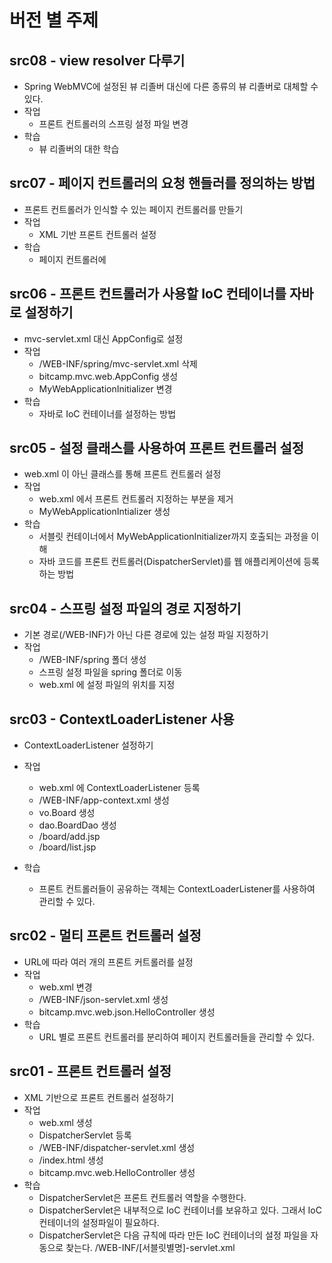 # 버전 별 주제

## src08 - view resolver 다루기
- Spring WebMVC에 설정된 뷰 리졸버 대신에 다른 종류의 뷰 리졸버로 대체할 수 있다.
- 작업
    - 프론트 컨트롤러의 스프링 설정 파일 변경
- 학습
    - 뷰 리졸버의 대한 학습

## src07 - 페이지 컨트롤러의 요청 핸들러를 정의하는 방법
- 프론트 컨트롤러가 인식할 수 있는 페이지 컨트롤러를 만들기 
- 작업
    - XML 기반 프론트 컨트롤러 설정
- 학습
    - 페이지 컨트롤러에

## src06 - 프론트 컨트롤러가 사용할 IoC 컨테이너를 자바로 설정하기
- mvc-servlet.xml 대신 AppConfig로 설정
- 작업
    - /WEB-INF/spring/mvc-servlet.xml 삭제
    - bitcamp.mvc.web.AppConfig 생성
    - MyWebApplicationInitializer 변경
- 학습
    - 자바로 IoC 컨테이너를 설정하는 방법
    
## src05 - 설정 클래스를 사용하여 프론트 컨트롤러 설정
- web.xml 이 아닌 클래스를 통해 프론트 컨트롤러 설정
- 작업 
    - web.xml 에서 프론트 컨트롤러 지정하는 부분을 제거
    - MyWebApplicationIntializer 생성
- 학습
    - 서블릿 컨테이너에서 MyWebApplicationInitializer까지 호출되는 과정을 이해 
    - 자바 코드를 프론트 컨트롤러(DispatcherServlet)를 웹 애플리케이션에 등록하는 방법

## src04 - 스프링 설정 파일의 경로 지정하기
- 기본 경로(/WEB-INF)가 아닌 다른 경로에 있는 설정 파일 지정하기
- 작업
    - /WEB-INF/spring 폴더 생성
    - 스프링 설정 파일을 spring 폴더로 이동
    - web.xml 에 설정 파일의 위치를 지정

## src03 - ContextLoaderListener 사용
- ContextLoaderListener 설정하기
- 작업
    - web.xml 에 ContextLoaderListener 등록
    - /WEB-INF/app-context.xml 생성
    - vo.Board 생성
    - dao.BoardDao 생성
    - /board/add.jsp
    - /board/list.jsp
    
- 학습
    - 프론트 컨트롤러들이 공유하는 객체는 ContextLoaderListener를 사용하여 관리할 수 있다.

## src02 - 멀티 프론트 컨트롤러 설정
- URL에 따라 여러 개의 프론트 커트롤러를 설정
- 작업
  - web.xml 변경
  - /WEB-INF/json-servlet.xml 생성
  - bitcamp.mvc.web.json.HelloController 생성
- 학습
  - URL 별로 프론트 컨트롤러를 분리하여 페이지 컨트롤러들을 관리할 수 있다.
  
## src01 - 프론트 컨트롤러 설정
- XML 기반으로 프론트 컨트롤러 설정하기
- 작업
  - web.xml 생성
  - DispatcherServlet 등록
  - /WEB-INF/dispatcher-servlet.xml 생성
  - /index.html 생성
  - bitcamp.mvc.web.HelloController 생성
- 학습
  - DispatcherServlet은 프론트 컨트롤러 역할을 수행한다.
  - DispatcherServlet은 내부적으로 IoC 컨테이너를 보유하고 있다. 
    그래서 IoC 컨테이너의 설정파일이 필요하다.
  - DispatcherServlet은 다음 규칙에 따라 만든 IoC 컨테이너의 설정 파일을 자동으로 찾는다.
       /WEB-INF/[서블릿별명]-servlet.xml
       
